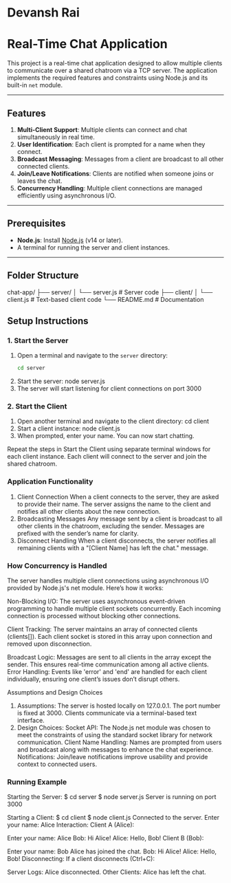 # Devansh Rai

# Real-Time Chat Application

This project is a real-time chat application designed to allow multiple clients to communicate over a shared chatroom via a TCP server. The application implements the required features and constraints using Node.js and its built-in `net` module.

---

## Features
1. **Multi-Client Support**: Multiple clients can connect and chat simultaneously in real time.
2. **User Identification**: Each client is prompted for a name when they connect.
3. **Broadcast Messaging**: Messages from a client are broadcast to all other connected clients.
4. **Join/Leave Notifications**: Clients are notified when someone joins or leaves the chat.
5. **Concurrency Handling**: Multiple client connections are managed efficiently using asynchronous I/O.

---

## Prerequisites
- **Node.js**: Install [Node.js](https://nodejs.org/) (v14 or later).
- A terminal for running the server and client instances.

---

## Folder Structure
chat-app/ 
├── server/ 
│ └── server.js # Server code 
├── client/ 
│ └── client.js # Text-based client code 
└── README.md # Documentation

## Setup Instructions

### 1. Start the Server
1. Open a terminal and navigate to the `server` directory:
   ```bash
   cd server
2. Start the server:
    node server.js
3. The server will start listening for client connections on port 3000

### 2. Start the Client
1. Open another terminal and navigate to the client directory:
cd client
2. Start a client instance:
node client.js
3. When prompted, enter your name. You can now start chatting.

Repeat the steps in Start the Client using separate terminal windows for each client instance.
Each client will connect to the server and join the shared chatroom.

### Application Functionality
1. Client Connection
When a client connects to the server, they are asked to provide their name.
The server assigns the name to the client and notifies all other clients about the new connection.
2. Broadcasting Messages
Any message sent by a client is broadcast to all other clients in the chatroom, excluding the sender.
Messages are prefixed with the sender’s name for clarity.
3. Disconnect Handling
When a client disconnects, the server notifies all remaining clients with a "[Client Name] has left the chat." message.

### How Concurrency is Handled
The server handles multiple client connections using asynchronous I/O provided by Node.js's net module. Here’s how it works:

Non-Blocking I/O: The server uses asynchronous event-driven programming to handle multiple client sockets concurrently. Each incoming connection is processed without blocking other connections.

Client Tracking: The server maintains an array of connected clients (clients[]). Each client socket is stored in this array upon connection and removed upon disconnection.

Broadcast Logic:
Messages are sent to all clients in the array except the sender.
This ensures real-time communication among all active clients.
Error Handling: Events like 'error' and 'end' are handled for each client individually, ensuring one client’s issues don’t disrupt others.

Assumptions and Design Choices
1. Assumptions:
The server is hosted locally on 127.0.0.1.
The port number is fixed at 3000.
Clients communicate via a terminal-based text interface.
2. Design Choices:
Socket API: The Node.js net module was chosen to meet the constraints of using the standard socket library for network communication.
Client Name Handling: Names are prompted from users and broadcast along with messages to enhance the chat experience.
Notifications: Join/leave notifications improve usability and provide context to connected users.


### Running Example
Starting the Server:
$ cd server
$ node server.js
Server is running on port 3000

Starting a Client:
$ cd client
$ node client.js
Connected to the server.
Enter your name: Alice
Interaction:
Client A (Alice):

Enter your name: Alice
Bob: Hi Alice!
Alice: Hello, Bob!
Client B (Bob):

Enter your name: Bob
Alice has joined the chat.
Bob: Hi Alice!
Alice: Hello, Bob!
Disconnecting:
If a client disconnects (Ctrl+C):

Server Logs:
Alice disconnected.
Other Clients:
Alice has left the chat.